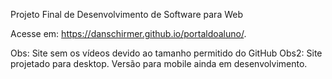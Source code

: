 Projeto Final de Desenvolvimento de Software para Web

Acesse em: https://danschirmer.github.io/portaldoaluno/.

Obs: Site sem os vídeos devido ao tamanho permitido do GitHub
Obs2: Site projetado para desktop. Versão para mobile ainda em desenvolvimento.
